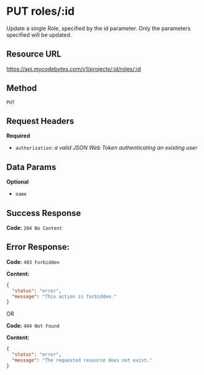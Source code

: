 # PUT roles/:id

Update a single Role, specified by the id parameter. Only the parameters specified will be updated.

## Resource URL

<https://api.mycodebytes.com/v1/projects/:id/roles/:id>

## Method

`PUT`

## Request Headers

**Required**

*   `authorization`: *a valid JSON Web Token authenticating an existing user*

## Data Params

**Optional**

*   `name`

## Success Response

**Code:** `204 No Content`

## Error Response:

**Code:** `403 Forbidden`

**Content:**

```json
{
  "status": "error",
  "message": "This action is forbidden."
}
```

OR

**Code:** `404 Not Found`

**Content:**

```json
{
  "status": "error",
  "message": "The requested resource does not exist."
}
```
